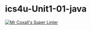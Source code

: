 # ics4u-Unit1-01-java

[![Mr Coxall's Super Linter](https://github.com/Peter-Gemmell/ics4u-Unit1-01-java/workflows/Mr%20Coxall's%20Super%20Linter/badge.svg)](https://github.com/Peter-Gemmell/ics4u-Unit1-01-java/actions/)
